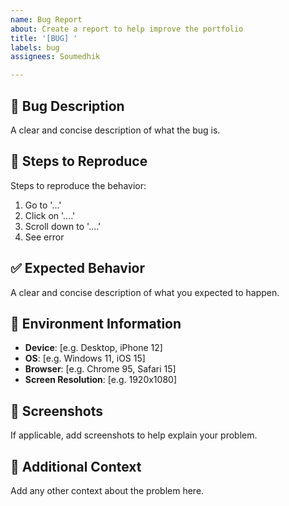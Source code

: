 ```yaml
---
name: Bug Report
about: Create a report to help improve the portfolio
title: '[BUG] '
labels: bug
assignees: Soumedhik

---
```


## 🐛 Bug Description
A clear and concise description of what the bug is.

## 🔄 Steps to Reproduce
Steps to reproduce the behavior:
1. Go to '...'
2. Click on '....'
3. Scroll down to '....'
4. See error

## ✅ Expected Behavior
A clear and concise description of what you expected to happen.

## 📱 Environment Information
- **Device**: [e.g. Desktop, iPhone 12]
- **OS**: [e.g. Windows 11, iOS 15]
- **Browser**: [e.g. Chrome 95, Safari 15]
- **Screen Resolution**: [e.g. 1920x1080]

## 📸 Screenshots
If applicable, add screenshots to help explain your problem.

## 📝 Additional Context
Add any other context about the problem here.
